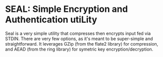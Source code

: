 # SEAL: **S**imple **E**ncryption and **A**uthentication uti**L**ity

Seal is a very simple utility that compresses then encrypts input fed via STDIN. There are very few options, as it's meant to be super-simple and straightforward. It leverages GZip (from the flate2 library) for compression, and AEAD (from the ring library) for symetric key encryption/decryption.
